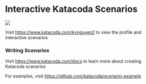 # Interactive Katacoda Scenarios

[![](http://shields.katacoda.com/katacoda/kvnguyen2/count.svg)](https://www.katacoda.com/kvnguyen2 "Get your profile on Katacoda.com")

Visit https://www.katacoda.com/kvnguyen2 to view the profile and interactive scenarios

### Writing Scenarios
Visit https://www.katacoda.com/docs to learn more about creating Katacoda scenarios

For examples, visit https://github.com/katacoda/scenario-example
